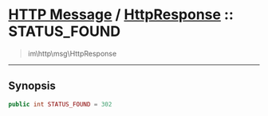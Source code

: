 # [HTTP Message](http.md) / [HttpResponse](http-HttpResponse.md) :: STATUS_FOUND
 > im\http\msg\HttpResponse
____

## Synopsis
```php
public int STATUS_FOUND = 302
```
